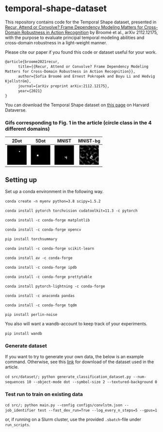 # temporal-shape-dataset
This repository contains code for the Temporal Shape dataset, presented in [Recur, Attend or Convolve? Frame Dependency Modeling Matters for Cross-Domain Robustness in Action Recognition](https://arxiv.org/abs/2112.12175) by Broomé et al., arXiv 2112.12175, with the purpose to evaluate principal temporal modeling abilities and cross-domain robustness in a light-weight manner.

Please cite our paper if you found this code or dataset useful for your work.

```
@article{broome2021recur,
      title={{Recur, Attend or Convolve? Frame Dependency Modeling Matters for Cross-Domain Robustness in Action Recognition}}, 
      author={Sofia Broomé and Ernest Pokropek and Boyu Li and Hedvig Kjellström},
      journal={arXiv preprint arXiv:2112.12175},
      year={2021}
}
```

You can download the Temporal Shape dataset on [this page](https://doi.org/10.7910/DVN/EDVAIY) on Harvard Dataverse. 


### Gifs corresponding to Fig. 1 in the article (circle class in the 4 different domains)

|       2Dot                |    5Dot  |    MNIST    |    MNIST-bg   | 
| --------------------- |:---------:|:---------:|:---------:|
| ![](assets/2dot_1240.gif)  | ![](assets/5dot_1700.gif) | ![](assets/mnist_140.gif)  | ![](assets/mnist_1500.gif) | 



## Setting up

Set up a conda environment in the following way.

`conda create -n myenv python=3.8 scipy=1.5.2`

`conda install pytorch torchvision cudatoolkit=11.3 -c pytorch`

`conda install -c conda-forge matplotlib`

`conda install -c conda-forge opencv`

`pip install torchsummary`

`conda install -c conda-forge scikit-learn`

`conda install av -c conda-forge`

`conda install -c conda-forge ipdb`

`conda install -c conda-forge prettytable`

`conda install pytorch-lightning -c conda-forge`

`conda install -c anaconda pandas`

`conda install -c conda-forge tqdm`

`pip install perlin-noise`


You also will want a wandb-account to keep track of your experiments.

`pip install wandb`

### Generate dataset

If you want to try to generate your own data, the below is an example command. Otherwise, see this [link](https://doi.org/10.7910/DVN/EDVAIY) for download of the dataset used in the article.

`cd src/dataset/; python generate_classification_dataset.py --num-sequences 10 --object-mode dot --symbol-size 2 --textured-background 0`

### Test run to train on existing data
`cd src/; python main.py --config configs/convlstm.json --job_identifier test --fast_dev_run=True --log_every_n_steps=5 --gpus=1`

or, if running on a Slurm cluster, use the provided `.sbatch`-file under `run_scripts`.
